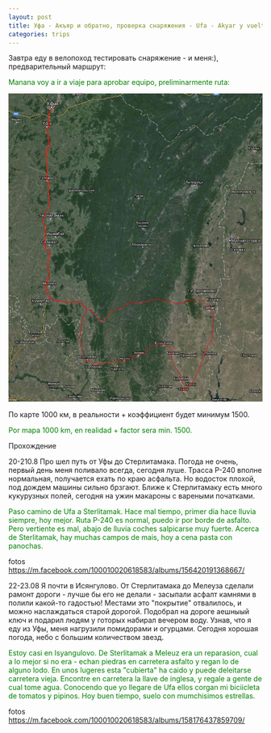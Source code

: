 ```yaml
---
layout: post
title: Уфа - Акъяр и обратно, проверка снаряжения - Ufa - Akyar y vuelta, aprobar equipo 
categories: trips
---
```

Завтра еду в велопоход тестировать снаряжение  - и меня:), предварительный маршрут:

<p style="color: green;">Manana voy a ir a viaje para aprobar equipo, preliminarmente ruta:</p>

<a href="/assets/ufa_akyar/track.jpg"><img src="/assets/ufa_akyar/track.jpg" width="640"></a>

По карте 1000 км, в реальности + коэффициент будет минимум 1500.

<p style="color: green;">Por mapa 1000 km, en realidad + factor sera min. 1500.</p>

Прохождение

20-210.8
Про шел путь от Уфы до Стерлитамака. Погода не очень, первый день меня поливало всегда, сегодня луше.
Трасса Р-240 вполне нормальная, получается ехать по краю асфальта. Но водосток плохой, под дождем машины сильно брзгают. Ближе к Стерлитамаку есть много кукурузных полей, сегодня на ужин макароны с вареными початками. 

<p style="color: green;">Paso camino de Ufa a Sterlitamak. Hace mal tiempo, primer dia hace lluvia siempre, hoy mejor. Ruta P-240 es normal, puedo ir por borde de asfalto. Pero vertiente es mal, abajo de lluvia coches salpicarse muy fuerte. Acerca de Sterlitamak, hay muchas campos de mais, hoy a cena pasta con panochas.</p>

fotos
https://m.facebook.com/100010020618583/albums/156420191368667/

22-23.08
Я почти в Исянгулово. От Стерлитамака до Мелеуза сделали рамонт дороги - лучше бы его не делали - засыпали асфалт камнями в полили какой-то гадостью! Местами это "покрытие" отвалилось, и можно наслаждаться старой дорогой. Подобрал на дороге аешныый ключ и подарил людям у готорых набирал вечером воду. Узнав, что я еду из Уфы, меня нагрузили помидорами и огурцами. Сегодня хорошая погода, небо с большим количеством звезд.  

<p style="color: green;">Estoy casi en Isyangulovo. De Sterlitamak a Meleuz era un reparasion, cual a lo mejor si no era - echan piedras en carretera asfalto y regan lo de alguno lodo. En unos lugeres esta "cubierta" ha caido y puede deleitarse carretera vieja. Encontre en carretera la llave de inglesa, y regale a gente de cual tome agua. Conocendo que yo llegare de Ufa ellos corgan mi biciicleta de tomatos y pipinos. Hoy buen tiempo, suelo con mumchisimos estrellas.</p>

fotos
https://m.facebook.com/100010020618583/albums/158176437859709/